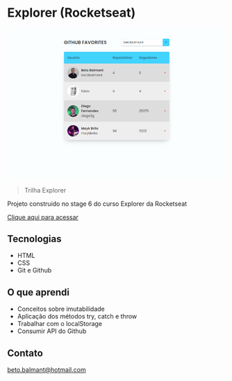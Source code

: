 # Explorer (Rocketseat)

![preview](./image/preview.png)

> Trilha Explorer

Projeto construido no stage 6 do curso Explorer da Rocketseat

[Clique aqui para acessar](https://betobalmant.github.io/Github-Favorites/)

## Tecnologias

- HTML
- CSS
- Git e Github

## O que aprendi

- Conceitos sobre imutabilidade
- Aplicação dos métodos try, catch e throw
- Trabalhar com o localStorage
- Consumir API do Github

## Contato

beto.balmant@hotmail.com
